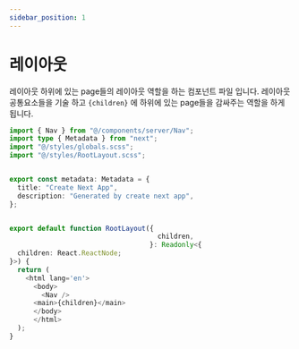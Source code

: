 ```yaml
---
sidebar_position: 1
---
```


# 레이아웃

레이아웃 하위에 있는 page들의 레이아웃 역할을 하는 컴포넌트 파일 입니다. 레이아웃 공통요소들을 기술 하고 `{children}` 에 하위에 있는 page들을 감싸주는 역할을 하게 됩니다.

```typescript title="/src/app/layout.tsx"
import { Nav } from "@/components/server/Nav";
import type { Metadata } from "next";
import "@/styles/globals.scss";
import "@/styles/RootLayout.scss";


export const metadata: Metadata = {
  title: "Create Next App",
  description: "Generated by create next app",
};


export default function RootLayout({
                                     children,
                                   }: Readonly<{
  children: React.ReactNode;
}>) {
  return (
    <html lang='en'>
      <body>
        <Nav />
      <main>{children}</main>
      </body>
      </html>
  );
}
```
